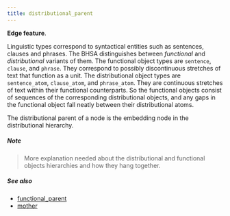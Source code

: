```yaml
---
title: distributional_parent
---
```


**Edge feature**.

Linguistic types correspond to syntactical entities such as sentences, clauses
and phrases. The BHSA distinguishes between *functional* and *distributional*
variants of them. The functional object types are `sentence`, `clause`, and
`phrase`. They correspond to possibly discontinuous stretches of text that
function as a unit. The distributional object types are `sentence_atom`,
`clause_atom`, and `phrase_atom`. They are continuous stretches of text within
their functional counterparts. So the functional objects consist of sequences of
the corresponding distributional objects, and any gaps in the functional object
fall neatly between their distributional atoms.

The distributional parent of a node is the embedding node in the distributional
hierarchy.

##### Note #####

> More explanation needed about the distributional and functional objects
> hierarchies and how they hang together.

##### See also #####

*   [functional_parent](functional_parent.md)
*   [mother](mother.md)
